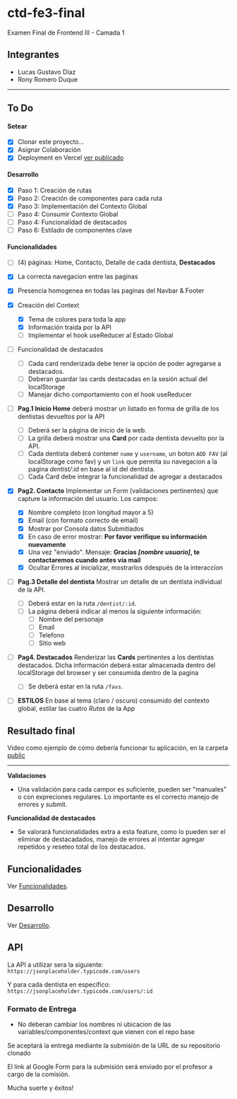 # ctd-fe3-final

Examen Final de Frontend III - Camada 1

## Integrantes

- Lucas Gustavo Díaz
- Rony Romero Duque

---

## To Do

#### Setear

- [x] Clonar este proyecto...
- [x] Asignar Colaboración
- [x] Deployment en Vercel [ver publicado](https://dh-front3-final.vercel.app/)

#### Desarrollo

- [x] Paso 1: Creación de rutas
- [x] Paso 2: Creación de componentes para cada ruta
- [x] Paso 3: Implementación del Contexto Global
- [ ] Paso 4: Consumir Contexto Global
- [ ] Paso 4: Funcionalidad de destacados
- [ ] Paso 6: Estilado de componentes clave

#### Funcionalidades

- [ ] (4) páginas: Home, Contacto, Detalle de cada dentista, **Destacados**
- [x] La correcta navegacion entre las paginas
- [x] Presencia homogenea en todas las paginas del Navbar & Footer
- [x] Creación del Context
  - [x] Tema de colores para toda la app
  - [x] Información traída por la API
  - [ ] Implementar el hook useReducer al Estado Global
- [ ] Funcionalidad de destacados
  - [ ] Cada card renderizada debe tener la opción de poder agregarse a destacados.
  - [ ] Deberan guardar las cards destacadas en la sesión actual del localStorage
  - [ ] Manejar dicho comportamiento con el hook useReducer
- [ ] **Pag.1 Inicio Home** deberá mostrar un listado en forma de grilla de los dentistas devueltos por la API
  - [ ] Deberá ser la página de inicio de la web.
  - [ ] La grilla deberá mostrar una **Card** por cada dentista devuelto por la API.
  - [ ] Cada dentista deberá contener `name` y `username`, un boton `ADD FAV` (al localStorage como fav) y un `link` que permita su navegacion a la pagina _dentist/:id_ en base al id del dentista.
  - [ ] Cada Card debe integrar la funcionalidad de agregar a destacados
- [x] **Pag2. Contacto** Implementar un Form (validaciones pertinentes) que capture la información del usuario. Los campos:
  - [x] Nombre completo (con longitud mayor a 5)
  - [x] Email (con formato correcto de email)
  - [x] Mostrar por Consola datos Submitiados
  - [x] En caso de error mostrar: **Por favor verifique su información nuevamente**
  - [x] Una vez "enviado". Mensaje: **Gracias _[nombre usuario]_, te contactaremos cuando antes vía mail**
  - [x] Ocultar Errores al inicializar, mostrarlos ddespués de la interaccíon
- [ ] **Pag.3 Detalle del dentista** Mostrar un detalle de un dentista individual de la API.
  - [ ] Deberá estar en la ruta `/dentist/:id`.
  - [ ] La página deberá indicar al menos la siguiente información:
    - [ ] Nombre del personaje
    - [ ] Email
    - [ ] Telefono
    - [ ] Sitio web
- [ ] **Pag4. Destacados** Renderizar las **Cards** pertinentes a los dentistas destacados. Dicha información deberá estar almacenada dentro del localStorage del browser y ser consumida dentro de la pagina

  - [ ] Se deberá estar en la ruta `/favs`.

- [ ] **ESTILOS** En base al tema (claro / oscuro) consumido del contexto global, estilar las cuatro _Rutas_ de la App

## Resultado final

Video como ejemplo de cómo debería funcionar tu aplicación, en la carpeta [public](/public/)

---

**Validaciones**

- Una validación para cada campor es suficiente, pueden ser "manuales" o con expreciones regulares. Lo importante es el correcto manejo de errores y submit.

**Funcionalidad de destacados**

- Se valorará funcionalidades extra a esta feature, como lo pueden ser el eliminar de destacadados, manejo de errores al intentar agregar repetidos y reseteo total de los destacados.

## Funcionalidades

Ver [Funcionalidades](docs/funcionalidades.md).

## Desarrollo

Ver [Desarrollo](docs/desarrollo.md).

## API

La API a utilizar sera la siguiente:
`https://jsonplaceholder.typicode.com/users`

Y para cada dentista en especifico:
`https://jsonplaceholder.typicode.com/users/:id`

### Formato de Entrega

- No deberan cambiar los nombres ni ubicacion de las variables/componentes/context que vienen con el repo base

Se aceptará la entrega mediante la submisión de la URL de su repositorio clonado

El link al Google Form para la submisión será enviado por el profesor a cargo de la comisión.

Mucha suerte y éxitos!
